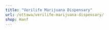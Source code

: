 ```yaml
---
title: "Verilife Marijuana Dispensary"
url: /ottawa/verilife-marijuana-dispensary/
shop: Hanf
---
```

